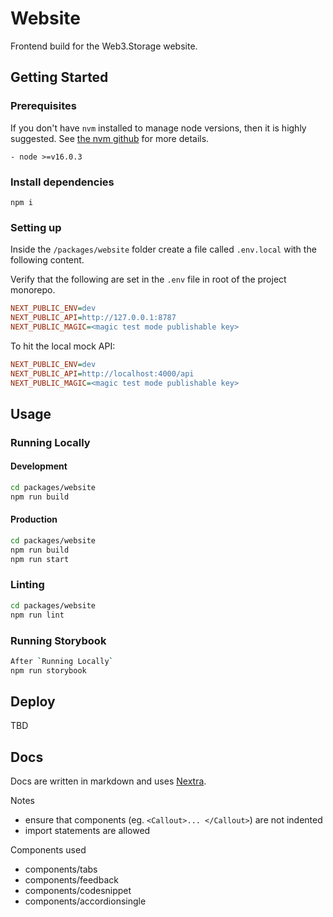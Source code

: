 # Website

Frontend build for the Web3.Storage website.

## Getting Started

### Prerequisites

If you don't have `nvm` installed to manage node versions, then it is highly suggested. See [the nvm github](https://github.com/creationix/nvm) for more details.

```
- node >=v16.0.3
```

### Install dependencies

```
npm i
```

### Setting up

Inside the `/packages/website` folder create a file called `.env.local` with the following content.

Verify that the following are set in the `.env` file in root of the project monorepo.

```ini
NEXT_PUBLIC_ENV=dev
NEXT_PUBLIC_API=http://127.0.0.1:8787
NEXT_PUBLIC_MAGIC=<magic test mode publishable key>
```

To hit the local mock API:

```ini
NEXT_PUBLIC_ENV=dev
NEXT_PUBLIC_API=http://localhost:4000/api
NEXT_PUBLIC_MAGIC=<magic test mode publishable key>
```

## Usage

### Running Locally


#### Development

```bash
cd packages/website
npm run build
```

#### Production

```bash
cd packages/website
npm run build
npm run start
```

### Linting

```bash
cd packages/website
npm run lint
```

### Running Storybook

```bash
After `Running Locally`
npm run storybook
```

## Deploy

TBD


## Docs

Docs are written in markdown and uses [Nextra](https://nextra.vercel.app/).

Notes
- ensure that components (eg. `<Callout>... </Callout>`) are not indented
- import statements are allowed

Components used
- components/tabs
- components/feedback
- components/codesnippet
- components/accordionsingle
